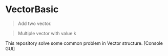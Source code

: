 # VectorBasic

> Add two vector.

> Multiple vector with value k

This repository solve some common problem  in Vector structure. [Console GUI]
